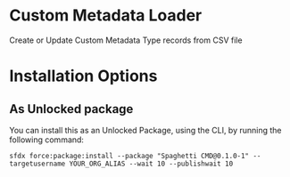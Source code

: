 # Custom Metadata Loader
Create or Update Custom Metadata Type records from CSV file

# Installation Options

## As Unlocked package
You can install this as an Unlocked Package, using the CLI, by running the following command:
```
sfdx force:package:install --package "Spaghetti CMD@0.1.0-1" --targetusername YOUR_ORG_ALIAS --wait 10 --publishwait 10
```


